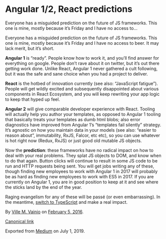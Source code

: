 # Angular 1/2, React predictions

Everyone has a misguided prediction on the future of JS frameworks. This one is mine, mostly because it’s Friday and I have no access to…

Everyone has a misguided prediction on the future of JS frameworks. This one is mine, mostly because it’s Friday and I have no access to beer. It may lack merit, but it’s short.

**Angular 1** is “ready”. People know how to work it, and you’ll find answer for everything on google. People don’t rave about it on twitter, but it’s out there getting work done. Unlike React, Angular 1 never gathered a cult following, but it was the safe and sane choice when you had a project to deliver.

**React** is the hotbed of innovation currently (see also: “JavaScript fatigue”). People will get wildly excited and subsequently disappointed about various components in React Ecosystem, and you will keep rewriting your app logic to keep that hyped up feel.

**Angular 2** will give comparable developer experience with React. Tooling will actually help you author your templates, as opposed to Angular 1 tooling that basically treats your templates as dumb html blobs; also error diagnostics have improved from Angular 1’s “templates fail silently” strategy. It’s agnostic on how you maintain data in your models (see also: “easier to reason about”, immutability, RxJS, Falcor, etc etc), so you can use whatever is hot right now (Redux, RxJS) or just good old mutable JS objects.

Now the **prediction**: these frameworks have no radical impact on how to deal with your real problems. They splat JS objects to DOM, and know when to do that again. Button clicks will continue to result in some JS code to be run and HTTP requests being sent. You will get jobs writing any of these, though finding new employees to work with Angular 1 in 2017 will probably be as hard as finding new employees to work with ES5 in 2017. If you are currently on Angular 1, you are in good position to keep at it and see where the sticks land by the end of the year.

Raging evangelism for any of these will be passé (or even embarrassing). In the meantime, [switch to TypeScript](https://medium.com/@vivainio/typescript-is-pretty-good-d8fecf80ea0c) and make a real impact.

By [Ville M. Vainio](https://medium.com/@vivainio) on [February 5, 2016](https://medium.com/p/5f6badd7481d).

[Canonical link](https://medium.com/@vivainio/angular-1-2-react-predictions-5f6badd7481d)

Exported from [Medium](https://medium.com) on July 1, 2019.